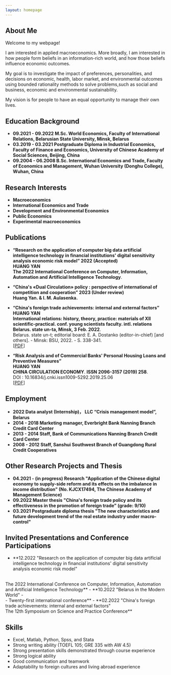 ```yaml
---
layout: homepage
---
```


## About Me

Welcome to my webpage! 

I am interested in applied macroeconomics. More broadly, I am interested in how people form beliefs in an information-rich world, and how those beliefs influence economic outcomes. 

My goal is to investigate the impact of preferences, personalities, and decisions on economic, health, labor market, and environmental outcomes using bounded rationality methods to solve problems,such as social and business, economic and environmental sustainability. 
 
My vision is for people to have an equal opportunity to manage their own lives. 

## Education Background
- **09.2021 - 09.2022     M.Sc. World Economics, Faculty of International Relations, Belarusian State University, Minsk, Belarus**
- **03.2019 - 03.2021     Postgraduate Diploma in Industrial Economics, Faculty of Finance and Economics, University of Chinese Academy of Social Sciences, Beijing, China**
- **09.2004 - 06.2008     B.Sc. International Economics and Trade, Faculty of  Economics and Management, Wuhan University (Donghu College), Wuhan, China**

## Research Interests

- **Macroeconomics** 
- **International Economics and Trade**
- **Development and Environmental Economics**
- **Public Economics**
- **Experimental macroeconomics**

## Publications

- **“Research on the application of computer big data artificial intelligence technology in financial institutions' digital sensitivity analysis economic risk model” 2022 (Accepted)**
  <br>
  **HUANG YAN**
  <br>
   **The 2022 International Conference on Computer, Information, Automation and Artificial Intelligence Technology**.
   <br>
  
- **“China's «Dual Circulation» policy : perspective of international of competition and cooperation” 2023 (Under review)**
  <br>
  **Huang Yan. & I. M. Aulasenka.**
  <br>
  
- **“China's foreign trade achievements: internal and external factors”**
  <br>
  **HUANG YAN**
  <br>
   **International relations: history, theory, practice: materials of XII scientific-practical. conf. young scientists faculty. intl. relations Belarus. state un-ta, Minsk, 3 Feb. 2022**.
   <br>
  Belarus. state un-t; editorial board: E. A. Dostanko (editor-in-chief) [and others]. - Minsk: BSU, 2022. - S. 338-341.
  <br>
  [[PDF](https://elib.bsu.by/bitstream/123456789/278697/1/338-341.pdf)] 

- **“Risk Analysis and of Commercial Banks' Personal Housing Loans and Preventive Measures”**
  <br>
  **HUANG YAN**
  <br>
  **CHINA CIRCULATION ECONOMY**. **ISSN 2096-3157 (2019) 258**.
  <br>
  DOI : 10.16834/j.cnki.issn1009-5292.2019.25.06
  <br>
  [[PDF](https://kns.cnki.net/kcms/detail/detail.aspx?doi=10.16834/j.cnki.issn1009-5292.2019.25.068)]

## Employment
- **2022              Data analyst (Internship)， LLC “Crisis management model”, Belarus**
- **2014 - 2018   Marketing manager,  Everbright Bank Nanning Branch Credit Card Center**
- **2013 - 2014   Staff, Bank of Communications Nanning Branch Credit Card Center**
- **2008 - 2012   Staff, Sanshui Southwest Branch of Guangdong Rural Credit Cooperatives**

## Other Research Projects and Thesis
- **04.2021 - (in progress)       Research "Application of the Chinese digital economy to supply-side reform and its effects on the imbalance in income distribution" (No. KJCX17494, The Chinese Academy of Management Science)**
- **09.2022                       Master thesis "China's foreign trade policy and its effectiveness in the promotion of foreign trade" (grade: 9/10)**
- **03.2021                       Postgraduate diploma thesis "The new characteristics and future development trend of the real estate industry under macro-control"**

## Invited Presentations and Conference Participations
- **12.2022       "Research on the application of computer big data artificial intelligence technology in financial institutions' digital sensitivity analysis economic risk model"
 <br>
 The 2022 International Conference on Computer, Information, Automation and Artificial Intelligence Technology**
- **10.2022       "Belarus in the Modern World"
- <br>
- Twenty-first international conference**
- **02.2022       "China's foreign trade achievements: internal and external factors"
 <br>
 The 12th Symposium on Science and Practice Conference**

## Skills
- Excel, Matlab, Python, Spss, and Stata
- Strong writing ability (TOEFL 105; GRE 335 with AW 4.5)
- Strong presentation skills demonstrated through course experience
- Strong logical ability
- Good communication and teamwork
- Adaptability to foreign cultures and living abroad experience


